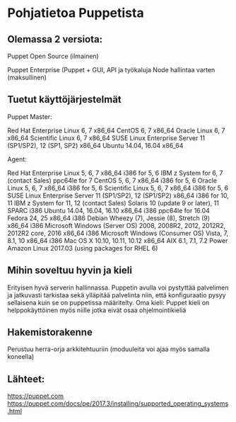 # Pohjatietoa Puppetista

## Olemassa 2 versiota:

Puppet Open Source (ilmainen)

Puppet Enterprise (Puppet + GUI, API ja työkaluja Node hallintaa varten (maksullinen)

## Tuetut käyttöjärjestelmät

Puppet Master:

Red Hat Enterprise Linux	6, 7	x86_64
CentOS	6, 7	x86_64
Oracle Linux	6, 7	x86_64
Scientific Linux	6, 7	x86_64
SUSE Linux Enterprise Server	11 (SP1/SP2), 12 (SP1, SP2)	x86_64
Ubuntu	14.04, 16.04	x86_64

Agent:

Red Hat Enterprise Linux	5, 6, 7	                                        x86_64 i386 for 5, 6 IBM z System for 6, 7 (contact Sales) ppc64le for 7
CentOS                          5, 6, 7                                         x86_64 i386 for 5, 6
Oracle Linux	                5, 6, 7	                                        x86_64 i386 for 5, 6
Scientific Linux	        5, 6, 7	                                        x86_64 i386 for 5, 6
SUSE Linux Enterprise Server	11 (SP1/SP2), 12 (SP1/SP2)	                x86_64 i386 for 10, 11 IBM z System for 11, 12 (contact Sales)
Solaris	                        10 (update 9 or later), 11	                SPARC i386
Ubuntu	                        14.04, 16.04, 16.10	                        x86_64 i386 ppc64le for 16.04
Fedora	                        24, 25	                                        x86_64 i386
Debian	                        Wheezy (7), Jessie (8), Stretch (9)	        x86_64 i386
Microsoft Windows (Server OS)	2008, 2008R2, 2012, 2012R2, 2012R2 core, 2016	x86_64 i386
Microsoft Windows (Consumer OS)	Vista, 7, 8.1, 10	                        x86_64 i386
Mac OS X	                10.10, 10.11, 10.12	                        x86_64
AIX	                        6.1, 7.1, 7.2	                                Power
Amazon Linux	                2017.03 (using packages for RHEL 6)	

## Mihin soveltuu hyvin ja kieli

Erityisen hyvä serverin hallinnassa.
Puppetin avulla voi pystyttää palvelimen ja jatkuvasti tarkistaa  sekä ylläpitää palvelinta niin, että konfiguraatio pysyy sellaisena kuin se on puppetissa määritelty.
Oma kieli: Puppet kieli on helppokäyttöinen myös niille jotka eivät osaa ohjelmointikieliä

## Hakemistorakenne





Perustuu herra-orja arkkitehtuuriin (moduuleita voi ajaa myös samalla koneella)
## Lähteet:
https://puppet.com
https://puppet.com/docs/pe/2017.3/installing/supported_operating_systems.html
